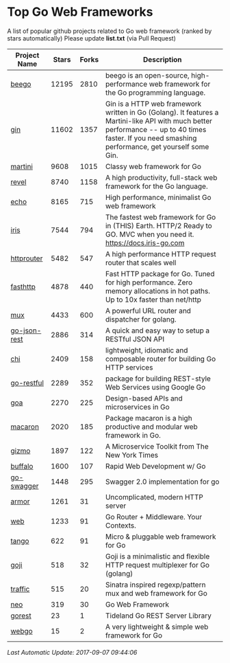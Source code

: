 # Top Go Web Frameworks
A list of popular github projects related to Go web framework (ranked by stars automatically)
Please update **list.txt** (via Pull Request)

| Project Name | Stars | Forks | Description |
| ------------ | ----- | ----- | ----------- |
| [beego](https://github.com/astaxie/beego) | 12195 | 2810 | beego is an open-source, high-performance web framework for the Go programming language. |
| [gin](https://github.com/gin-gonic/gin) | 11602 | 1357 | Gin is a HTTP web framework written in Go (Golang). It features a Martini-like API with much better performance -- up to 40 times faster. If you need smashing performance, get yourself some Gin. |
| [martini](https://github.com/go-martini/martini) | 9608 | 1015 | Classy web framework for Go |
| [revel](https://github.com/revel/revel) | 8740 | 1158 | A high productivity, full-stack web framework for the Go language. |
| [echo](https://github.com/labstack/echo) | 8165 | 715 | High performance, minimalist Go web framework |
| [iris](https://github.com/kataras/iris) | 7544 | 794 | The fastest web framework for Go in (THIS) Earth. HTTP/2 Ready to GO. MVC when you need it. https://docs.iris-go.com |
| [httprouter](https://github.com/julienschmidt/httprouter) | 5482 | 547 | A high performance HTTP request router that scales well |
| [fasthttp](https://github.com/valyala/fasthttp) | 4878 | 440 | Fast HTTP package for Go. Tuned for high performance. Zero memory allocations in hot paths. Up to 10x faster than net/http |
| [mux](https://github.com/gorilla/mux) | 4433 | 600 | A powerful URL router and dispatcher for golang. |
| [go-json-rest](https://github.com/ant0ine/go-json-rest) | 2886 | 314 | A quick and easy way to setup a RESTful JSON API |
| [chi](https://github.com/go-chi/chi) | 2409 | 158 | lightweight, idiomatic and composable router for building Go HTTP services |
| [go-restful](https://github.com/emicklei/go-restful) | 2289 | 352 | package for building REST-style Web Services using Google Go |
| [goa](https://github.com/goadesign/goa) | 2270 | 225 | Design-based APIs and microservices in Go |
| [macaron](https://github.com/go-macaron/macaron) | 2020 | 185 | Package macaron is a high productive and modular web framework in Go. |
| [gizmo](https://github.com/NYTimes/gizmo) | 1897 | 122 | A Microservice Toolkit from The New York Times |
| [buffalo](https://github.com/gobuffalo/buffalo) | 1600 | 107 | Rapid Web Development w/ Go |
| [go-swagger](https://github.com/go-swagger/go-swagger) | 1448 | 295 | Swagger 2.0 implementation for go |
| [armor](https://github.com/labstack/armor) | 1261 | 31 | Uncomplicated, modern HTTP server |
| [web](https://github.com/gocraft/web) | 1233 | 91 | Go Router + Middleware. Your Contexts. |
| [tango](https://github.com/lunny/tango) | 622 | 91 | Micro & pluggable web framework for Go |
| [goji](https://github.com/goji/goji) | 518 | 32 | Goji is a minimalistic and flexible HTTP request multiplexer for Go (golang) |
| [traffic](https://github.com/pilu/traffic) | 515 | 20 | Sinatra inspired regexp/pattern mux and web framework for Go |
| [neo](https://github.com/ivpusic/neo) | 319 | 30 | Go Web Framework |
| [gorest](https://github.com/tideland/gorest) | 23 | 1 | Tideland Go REST Server Library |
| [webgo](https://github.com/bnkamalesh/webgo) | 15 | 2 | A very lightweight & simple web framework for Go |

*Last Automatic Update: 2017-09-07 09:44:06*